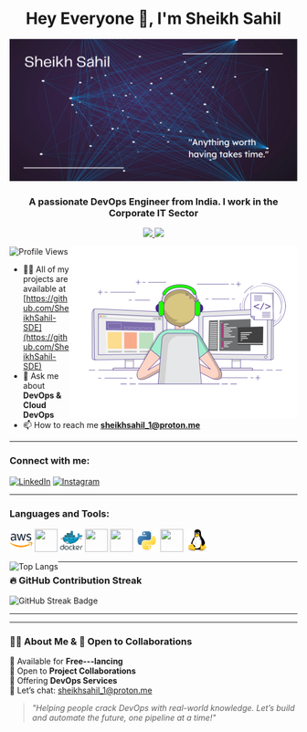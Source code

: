 
<h1 align="center">Hey Everyone 👋, I'm Sheikh Sahil</h1>

<div align="center">
  <img src="https://github.com/SheikhSahil-SDE/SheikhSahil-SDE/blob/main/Assets/Screenshot%202025-03-27%20154549.png" alt="My Banner">
</div>

<h3 align="center">A passionate DevOps Engineer from India. I work in the Corporate IT Sector</h3>

<p align="center">
  <a href="">
    <img src="https://img.shields.io/github/followers/jaiswaladi246?label=Follow&style=social" />
  </a>

  <a href="https://www.linkedin.com/in/sheikhsahil/">
    <img src="https://img.shields.io/badge/LinkedIn-Aditya%20Jaiswal-blue?logo=linkedin&style=flat-square" />
  </a>
</p>

<img align="right" alt="Coding" width="400" src="https://raw.githubusercontent.com/devSouvik/devSouvik/master/gif3.gif">

<p align="left">
  <img src="https://komarev.com/ghpvc/?username=jaiswaladi246&label=Profile%20views&color=0e75b6&style=flat" alt="Profile Views" />
</p>

- 👨‍💻 All of my projects are available at [https://github.com/SheikhSahil-SDE](https://github.com/SheikhSahil-SDE)  
- 💬 Ask me about **DevOps & Cloud DevOps**  
- 📫 How to reach me **sheikhsahil_1@proton.me**

---

<h3 align="left">Connect with me:</h3>
<p align="left">
  <a href="https://www.linkedin.com/in/sheikhsahil/" target="blank"><img align="center" src="https://raw.githubusercontent.com/rahuldkjain/github-profile-readme-generator/master/src/images/icons/Social/linked-in-alt.svg" alt="LinkedIn" height="30" width="40" /></a>
  <a href="https://www.instagram.com/sheikhsahil_sde?utm_source=ig_web_button_share_sheet&igsh=ZDNlZDc0MzIxNw==" target="blank"><img align="center" src="https://raw.githubusercontent.com/rahuldkjain/github-profile-readme-generator/master/src/images/icons/Social/instagram.svg" alt="Instagram" height="30" width="40" /></a>
<!--   <a href="https://www.youtube.com/channel/UC1XLb_DoX2eNWGKjkh2epwA" target="blank"><img align="center" src="https://raw.githubusercontent.com/rahuldkjain/github-profile-readme-generator/master/src/images/icons/Social/youtube.svg" alt="YouTube" height="30" width="40" /></a>
</p> -->

---

<h3 align="left">Languages and Tools:</h3>
<p align="left">
  <img src="https://raw.githubusercontent.com/devicons/devicon/master/icons/amazonwebservices/amazonwebservices-original-wordmark.svg" width="40" height="40"/>
  <img src="https://www.vectorlogo.zone/logos/gnu_bash/gnu_bash-icon.svg" width="40" height="40"/>
  <img src="https://raw.githubusercontent.com/devicons/devicon/master/icons/docker/docker-original-wordmark.svg" width="40" height="40"/>
  <img src="https://www.vectorlogo.zone/logos/jenkins/jenkins-icon.svg" width="40" height="40"/>
  <img src="https://www.vectorlogo.zone/logos/kubernetes/kubernetes-icon.svg" width="40" height="40"/>
  <img src="https://raw.githubusercontent.com/devicons/devicon/master/icons/python/python-original.svg" width="40" height="40"/>
  <img src="https://www.vectorlogo.zone/logos/git-scm/git-scm-icon.svg" width="40" height="40"/>
   <img src="https://raw.githubusercontent.com/devicons/devicon/master/icons/linux/linux-original.svg" width="40" height="40"/>
<!--   <img src="https://www.vectorlogo.zone/logos/grafana/grafana-icon.svg" width="40" height="40"/>
  <img src="https://raw.githubusercontent.com/devicons/devicon/master/icons/mysql/mysql-original-wordmark.svg" width="40" height="40"/>
  <img src="https://raw.githubusercontent.com/devicons/devicon/master/icons/nginx/nginx-original.svg" width="40" height="40"/>
  <img src="https://www.vectorlogo.zone/logos/getpostman/getpostman-icon.svg" width="40" height="40"/> -->
  <!--   <img src="https://www.vectorlogo.zone/logos/circleci/circleci-icon.svg" width="40" height="40"/> -->
<!--   <img src="https://raw.githubusercontent.com/devicons/devicon/master/icons/html5/html5-original-wordmark.svg" width="40" height="40"/> -->
  <!--   <img src="https://raw.githubusercontent.com/devicons/devicon/master/icons/java/java-original.svg" width="40" height="40"/> -->
  <!--   <img src="https://www.vectorlogo.zone/logos/microsoft_azure/microsoft_azure-icon.svg" width="40" height="40"/> -->
<!--   <img src="https://raw.githubusercontent.com/detain/svg-logos/780f25886640cef088af994181646db2f6b1a3f8/svg/selenium-logo.svg" width="40" height="40"/> -->
<!--   <img src="https://www.vectorlogo.zone/logos/springio/springio-icon.svg" width="40" height="40"/> -->
</p>


<p><img align="left" src="https://github-readme-stats.vercel.app/api/top-langs?username=jaiswaladi246&show_icons=true&locale=en&layout=compact&theme=vue&hide_border=true" alt="Top Langs" /></p>

<!-- <p>&nbsp;<img align="center" src="https://github-readme-stats.vercel.app/api?username=jaiswaladi246&show_icons=true&locale=en&theme=vue&hide_border=true" alt="GitHub Stats" /></p> -->

---
### 🔥 GitHub Contribution Streak

![GitHub Streak Badge](https://img.shields.io/badge/GitHub%20Streak-Active-brightgreen?logo=github&style=for-the-badge)

---

<!-- ### 🔝 Top Contributed Repo
![](https://github-contributor-stats.vercel.app/api?username=jaiswaladi246&limit=5&theme=flat&combine_all_yearly_contributions=true) -->

---

### 👨‍💼 About Me & 🤝 Open to Collaborations

🎤 Available for **Free---lancing**  
🤝 Open to **Project Collaborations**  
💼 Offering **DevOps Services**  
📧 Let’s chat: [sheikhsahil_1@proton.me](mailto:sheikhsahil_1@proton.me)

> *"Helping people crack DevOps with real-world knowledge. Let’s build and automate the future, one pipeline at a time!"*



<!---
SheikhSahil-SDE/SheikhSahil-SDE is a ✨ special ✨ repository because its `README.md` (this file) appears on your GitHub profile.
You can click the Preview link to take a look at your changes.
--->

